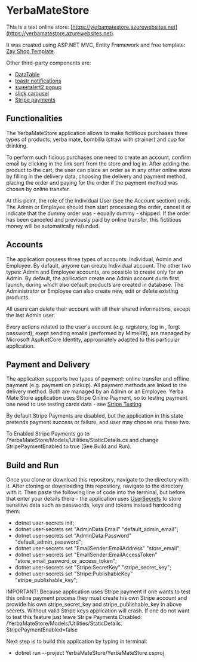# YerbaMateStore
This is a test online store: [https://yerbamatestore.azurewebsites.net](https://yerbamatestore.azurewebsites.net).

It was created using ASP.NET MVC, Entity Framework and free template: [Zay Shop Template](https://templatemo.com/tm-559-zay-shop).

Other third-party components are:
- [DataTable](https://datatables.net/)
- [toastr notifications](https://github.com/CodeSeven/toastr)
- [sweetalert2 popup](https://sweetalert2.github.io/)
- [slick carousel](https://kenwheeler.github.io/slick/)
- [Stripe payments](https://stripe.com/)

## Functionalities
The YerbaMateStore application allows to make fictitious purchases three types of products: yerba mate, bombilla (straw with strainer) and cup for drinking.

To perform such ficious purchases one need to create an account, confirm email by clicking in the link sent from the store and log in.
After adding the product to the cart, the user can place an order as in any other online store by filling in the delivery data, choosing the delivery and payment method, placing the order and paying for the order if the payment method was chosen by online transfer.

At this point, the role of the Individual User (see the Account section) ends. The Admin or Employee should then start processing the order, cancel it or indicate that the dummy order was - equally dummy - shipped. If the order has been canceled and previously paid by online transfer, this fictitious money will be automatically refunded.

## Accounts
The application possess three types of accounts: Individual, Admin and Employee. By default, anyone can create Individual account. The other two types: Admin and Employee accounts, are possible to create only for an Admin. By default, the apllication create one Admin account durin first launch, during which also default products are created in database.
The Administrator or Employee can also create new, edit or delete existing products.

All users can delete their account with all their shared informations, except the  last Admin user.

Every actions related to the user's account (e.g. registery, log in , forgt password), exept sending emails (performed by MimeKit), are managed by Microsoft AspNetCore Identity, appropriately adapted to this particular application.

## Payment and Delivery
The application supports two types of payment: online transfer and offline payment (e.g. payment on pickup). All payment methods are linked to the delivery method. Both are managed by an Admin or an Employee.
Yerba Mate Store application uses Stripe Online Payment, so to testing payment one need to use testing cards data - see [Stripe Testing](https://stripe.com/docs/testing)

By default Stripe Payments are disabled, but the application in this state pretends payment success or failure, and user may choose one these two.

To Enabled Stripe Payments go to /YerbaMateStore/Models/Utilities/StaticDetails.cs and change StripePaymentEnabled to true (See Build and Run).

## Build and Run
Once you clone or download this repository, navigate to the directory with it. After cloning or downloading this repository, navigate to the directory with it. Then paste the following line of code into the terminal, but before that enter your details there - the application uses [UserSecrets](https://learn.microsoft.com/en-us/aspnet/core/security/app-secrets?view=aspnetcore-7.0&tabs=linux) to store sensitive data such as passwords, keys and tokens instead hardcoding them:
- dotnet user-secrets init;
- dotnet user-secrets set "AdminData:Email" "default_admin_email";
- dotnet user-secrets set "AdminData:Password" "default_admin_password";
- dotnet user-secrets set "EmailSender:EmailAddress" "store_email";
- dotnet user-secrets set "EmailSender:EmailAccessToken" "store_email_pasword_or_access_token";
- dotnet user-secrets set "Stripe:SecretKey" "stripe_secret_key";
- dotnet user-secrets set "Stripe:PublishableKey" "stripe_publishable_key";

IMPORTANT! Because application uses Stripe payment if one wants to test this online payment process they must create his own Stripe account and prowide his own 
stripe_secret_key and stripe_publishable_key in above secrets. Without valid Stripe keys application will crash. 
If one do not want to test this feature just leave Stripe Payments Disabled:
/YerbaMateStore/Models/Utilities/StaticDetails. StripePaymentEnabled=false

Next step is to build this application by typing in terminal:

 - dotnet run --project YerbaMateStore/YerbaMateStore.csproj 


